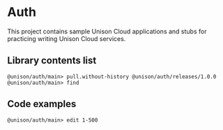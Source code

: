 # Auth

This project contains sample Unison Cloud applications and stubs for practicing writing Unison Cloud services.

## Library contents list

``` ucm
@unison/auth/main> pull.without-history @unison/auth/releases/1.0.0
@unison/auth/main> find
```

## Code examples

``` ucm
@unison/auth/main> edit 1-500
```
